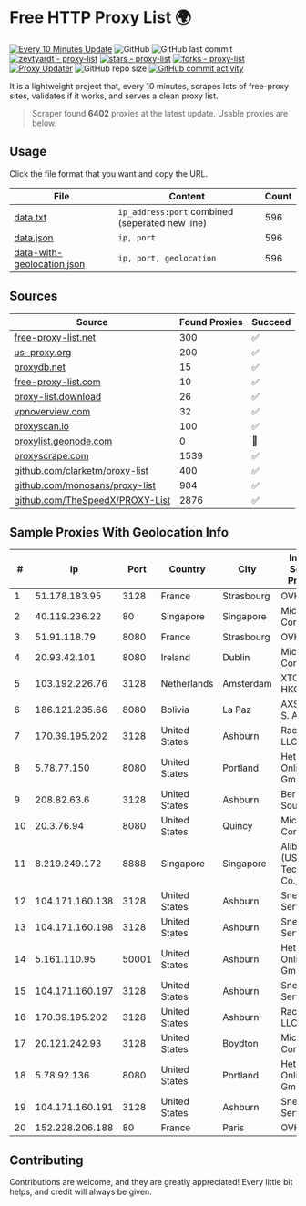 
# Free HTTP Proxy List 🌍

[![Every 10 Minutes Update](https://github.com/mertguvencli/http-proxy-list/actions/workflows/main.yml/badge.svg?branch=main)](https://github.com/mertguvencli/http-proxy-list/actions/workflows/main.yml)
![GitHub](https://img.shields.io/github/license/mertguvencli/http-proxy-list)
![GitHub last commit](https://img.shields.io/github/last-commit/mertguvencli/http-proxy-list)
[![zevtyardt - proxy-list](https://img.shields.io/static/v1?label=zevtyardt&message=proxy-list&color=blue&logo=github)](https://github.com/zevtyardt/proxy-list "Go to GitHub repo")
[![stars - proxy-list](https://img.shields.io/github/stars/zevtyardt/proxy-list?style=social)](https://github.com/zevtyardt/proxy-list)
[![forks - proxy-list](https://img.shields.io/github/forks/zevtyardt/proxy-list?style=social)](https://github.com/zevtyardt/proxy-list)
[![Proxy Updater](https://github.com/zevtyardt/proxy-list/workflows/Proxy%20Updater/badge.svg)](https://github.com/zevtyardt/proxy-list/actions?query=workflow:"Proxy+Updater")
![GitHub repo size](https://img.shields.io/github/repo-size/zevtyardt/proxy-list)
[![GitHub commit activity](https://img.shields.io/github/commit-activity/m/zevtyardt/proxy-list?logo=commits)](https://github.com/zevtyardt/proxy-list/commits/main)

It is a lightweight project that, every 10 minutes, scrapes lots of free-proxy sites, validates if it works, and serves a clean proxy list.

> Scraper found **6402** proxies at the latest update. Usable proxies are below.

## Usage

Click the file format that you want and copy the URL.

|File|Content|Count|
|----|-------|-----|
|[data.txt](https://raw.githubusercontent.com/mertguvencli/http-proxy-list/main/proxy-list/data.txt)|`ip_address:port` combined (seperated new line)|596|
|[data.json](https://raw.githubusercontent.com/mertguvencli/http-proxy-list/main/proxy-list/data.json)|`ip, port`|596|
|[data-with-geolocation.json](https://raw.githubusercontent.com/mertguvencli/http-proxy-list/main/proxy-list/data-with-geolocation.json)|`ip, port, geolocation`|596|

## Sources

|Source|Found Proxies|Succeed|
|------|-------------|-------|
|[free-proxy-list.net](https://free-proxy-list.net)|300|✅|
|[us-proxy.org](https://www.us-proxy.org)|200|✅|
|[proxydb.net](http://proxydb.net)|15|✅|
|[free-proxy-list.com](https://free-proxy-list.com/?page=&port=&type%5B%5D=http&type%5B%5D=https&up_time=0&search=Search)|10|✅|
|[proxy-list.download](https://www.proxy-list.download/HTTP)|26|✅|
|[vpnoverview.com](https://vpnoverview.com/privacy/anonymous-browsing/free-proxy-servers)|32|✅|
|[proxyscan.io](https://www.proxyscan.io)|100|✅|
|[proxylist.geonode.com](https://proxylist.geonode.com/api/proxy-list?limit=300&page=1&sort_by=lastChecked&sort_type=desc&protocols=http,https)|0|🚫|
|[proxyscrape.com](https://api.proxyscrape.com/v2/?request=displayproxies&protocol=http&timeout=10000&country=all&ssl=all&anonymity=all)|1539|✅|
|[github.com/clarketm/proxy-list](https://raw.githubusercontent.com/clarketm/proxy-list/master/proxy-list-raw.txt)|400|✅|
|[github.com/monosans/proxy-list](https://raw.githubusercontent.com/monosans/proxy-list/main/proxies/http.txt)|904|✅|
|[github.com/TheSpeedX/PROXY-List](https://raw.githubusercontent.com/TheSpeedX/PROXY-List/master/http.txt)|2876|✅|


## Sample Proxies With Geolocation Info

|#|Ip|Port|Country|City|Internet Service Provider|
|-|--|----|-------|----|-------------------------|
|1|51.178.183.95|3128|France|Strasbourg|OVH SAS|
|2|40.119.236.22|80|Singapore|Singapore|Microsoft Corporation|
|3|51.91.118.79|8080|France|Strasbourg|OVH SAS|
|4|20.93.42.101|8080|Ireland|Dublin|Microsoft Corporation|
|5|103.192.226.76|3128|Netherlands|Amsterdam|XTOM-HKG|
|6|186.121.235.66|8080|Bolivia|La Paz|AXS Bolivia S. A.|
|7|170.39.195.202|3128|United States|Ashburn|Rackdog, LLC|
|8|5.78.77.150|8080|United States|Portland|Hetzner Online GmbH|
|9|208.82.63.6|3128|United States|Ashburn|Bernardi Sounds|
|10|20.3.76.94|8080|United States|Quincy|Microsoft Corporation|
|11|8.219.249.172|8888|Singapore|Singapore|Alibaba (US) Technology Co., Ltd.|
|12|104.171.160.138|3128|United States|Ashburn|Sneaker Server|
|13|104.171.160.198|3128|United States|Ashburn|Sneaker Server|
|14|5.161.110.95|50001|United States|Ashburn|Hetzner Online GmbH|
|15|104.171.160.197|3128|United States|Ashburn|Sneaker Server|
|16|170.39.195.202|3128|United States|Ashburn|Rackdog, LLC|
|17|20.121.242.93|3128|United States|Boydton|Microsoft Corporation|
|18|5.78.92.136|8080|United States|Portland|Hetzner Online GmbH|
|19|104.171.160.191|3128|United States|Ashburn|Sneaker Server|
|20|152.228.206.188|80|France|Paris|OVH SAS|



## Contributing

Contributions are welcome, and they are greatly appreciated! Every
little bit helps, and credit will always be given.


